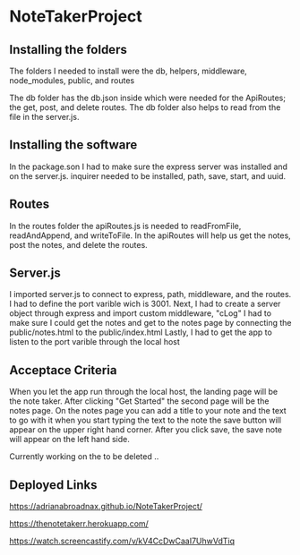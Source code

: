 # NoteTakerProject

## Installing the folders

The folders I needed to install were the db, helpers, middleware, node_modules, public, and routes

The db folder has the db.json inside which were needed for the ApiRoutes; the get, post, and delete routes.
The db folder also helps to read from the file in the server.js. 

## Installing the software

In the package.son I had to make sure the express server was installed and on the server.js.
inquirer needed to be installed, path, save, start, and uuid. 

## Routes

In the routes folder the apiRoutes.js is needed to readFromFile, readAndAppend, and writeToFile. In the apiRoutes will help us get the notes, post the notes, and delete the routes.

## Server.js

I imported server.js to connect to express, path, middleware, and the routes. I had to define the port varible wich is 3001.
Next, I had to create a server object through express and import custom middleware, "cLog"
I had to make sure I could get the notes and get to the notes page by connecting the public/notes.html to the public/index.html
Lastly, I had to get the app to listen to the port varible through the local host

## Acceptace Criteria

When you let the app run through the local host, the landing page will be the note taker.
After clicking "Get Started" the second page will be the notes page.
On the notes page you can add a title to your note and the text to go with it 
when you start typing the text to the note the save button will appear on the upper right hand corner.
After you click save, the save note will appear on the left hand side.

Currently working on the to be deleted ..


## Deployed Links

https://adrianabroadnax.github.io/NoteTakerProject/

https://thenotetakerr.herokuapp.com/

https://watch.screencastify.com/v/kV4CcDwCaaI7UhwVdTiq

